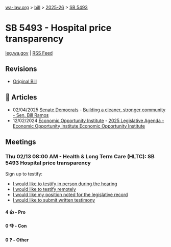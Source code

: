[wa-law.org](/) > [bill](/bill/) > [2025-26](/bill/2025-26/) > [SB 5493](/bill/2025-26/sb/5493/)

# SB 5493 - Hospital price transparency
[leg.wa.gov](https://app.leg.wa.gov/billsummary?BillNumber=5493&Year=2025&Initiative=false) | [RSS Feed](./rss.xml)

## Revisions
* [Original Bill](1/)

## 📰 Articles
* 02/04/2025 [Senate Democrats](/org/senate_democrats/) - [Building a cleaner, stronger community - Sen. Bill Ramos](https://senatedemocrats.wa.gov/ramos/2025/02/04/building-a-cleaner-stronger-community/#:~:text=SB%205493)
* 12/02/2024 [Economic Opportunity Institute](/org/economic_opportunity_institute/) - [2025 Legislative Agenda - Economic Opportunity Institute Economic Opportunity Institute](https://www.opportunityinstitute.org/current-projects__trashed/2025-legislative-agenda/#:~:text=Senate%20Bill%205493)

## Meetings
### Thu 02/13 08:00 AM - Health & Long Term Care (HLTC): SB 5493 Hospital price transparency
Sign up to testify:
* [I would like to testify in person during the hearing](https://app.leg.wa.gov/csi/Testifier/Add?chamber=House&mId=32790&aId=163722&caId=25753&tId=1)
* [I would like to testify remotely](https://app.leg.wa.gov/csi/Testifier/Add?chamber=House&mId=32790&aId=163722&caId=25753&tId=2)
* [I would like my position noted for the legislative record](https://app.leg.wa.gov/csi/Testifier/Add?chamber=House&mId=32790&aId=163722&caId=25753&tId=3)
* [I would like to submit written testimony](https://app.leg.wa.gov/csi/Testifier/Add?chamber=House&mId=32790&aId=163722&caId=25753&tId=4)

#### 4 👍 - Pro

#### 0 👎 - Con

#### 0 ❓ - Other
